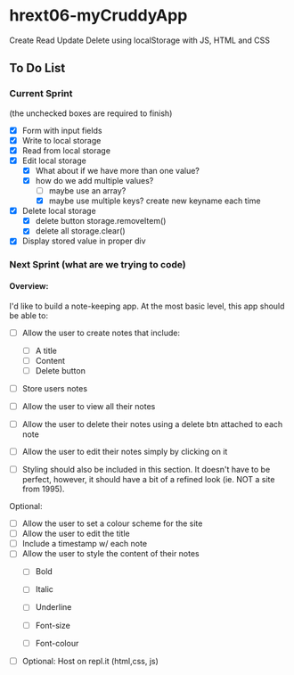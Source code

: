 # hrext06-myCruddyApp
Create Read Update Delete using localStorage with JS, HTML and CSS


## To Do List

### Current Sprint
(the unchecked boxes are required to finish)
- [x] Form with input fields
- [x] Write to local storage
- [x] Read from local storage
- [x] Edit local storage
    - [x] What about if we have more than one value?
    - [x] how do we add multiple values?
        - [ ] maybe use an array?
        - [x] maybe use multiple keys? create new keyname each time

- [x] Delete local storage
    - [x] delete button storage.removeItem()
    - [x] delete all storage.clear()
- [x] Display stored value in proper div

### Next Sprint (what are we trying to code)
#### Overview:
I'd like to build a note-keeping app. At the most basic level, this app should be able to:

- [ ] Allow the user to create notes that include:
    - [ ] A title
    - [ ] Content
    - [ ] Delete button
- [ ] Store users notes
- [ ] Allow the user to view all their notes
- [ ] Allow the user to delete their notes using a delete btn attached to each note
- [ ] Allow the user to edit their notes simply by clicking on it

- [ ] Styling should also be included in this section. It doesn't have to be perfect, however, it should have a bit of a refined look (ie. NOT a site from 1995).

Optional:

- [ ] Allow the user to set a colour scheme for the site
- [ ] Allow the user to edit the title
- [ ] Include a timestamp w/ each note
- [ ] Allow the user to style the content of their notes
    - [ ] Bold
    - [ ] Italic
    - [ ] Underline
    - [ ] Font-size
    - [ ] Font-colour


- [ ] Optional: Host on repl.it (html,css, js)
